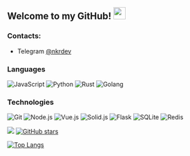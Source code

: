 ## Welcome to my GitHub! <img src="https://media.giphy.com/media/hvRJCLFzcasrR4ia7z/giphy.gif" width="28">

### Contacts:
- Telegram [@nkrdev](https://t.me/nkrdev)

### Languages
![JavaScript](https://img.shields.io/badge/-JavaScript-000?&logo=JavaScript)
![Python](https://img.shields.io/badge/-Python-000?&logo=Python)
![Rust](https://img.shields.io/badge/-Rust-000?&logo=Rust)
![Golang](https://img.shields.io/badge/-Golang-000?&logo=go)

### Technologies
![Git](https://img.shields.io/badge/-Git-000?&logo=Git)
![Node.js](https://img.shields.io/badge/-Node.js-000?&logo=node.js)
![Vue.js](https://img.shields.io/badge/-Vue.js-000?&logo=vue.js)
![Solid.js](https://img.shields.io/badge/-Solid.js-000?&logo=solid)
![Flask](https://img.shields.io/badge/-Flask-000?&logo=flask)
![SQLite](https://img.shields.io/badge/-SQLite-000?&logo=sqlite)
![Redis](https://img.shields.io/badge/-Redis-000?&logo=Redis)

![](https://komarev.com/ghpvc/?username=nkr413) [![GitHub stars](https://img.shields.io/github/stars/nkr413.svg?style=social&label=Star&maxAge=2592000)](https://GitHub.com/Naereen/StrapDown.js/stargazers/)

[![Top Langs](https://github-readme-stats.vercel.app/api/top-langs/?username=nkr413&langs_count=8&hide=css,html)](https://github.com/anuraghazra/github-readme-stats)
